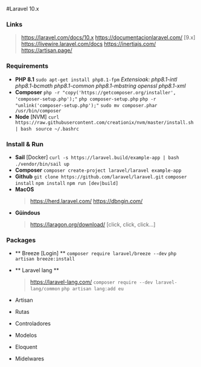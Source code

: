 #Laravel 10.x

### Links
> https://laravel.com/docs/10.x
> https://documentacionlaravel.com/ [9.x]
> https://livewire.laravel.com/docs
> https://inertiajs.com/
> https://artisan.page/



### Requirements
- **PHP 8.1**
`sudo apt-get install php8.1-fpm`
    *Extensioak: php8.1-intl php8.1-bcmath php8.1-common php8.1-mbstring openssl php8.1-xml*
- **Composer**
`php -r "copy('https://getcomposer.org/installer', 'composer-setup.php');"`
`php composer-setup.php`
`php -r "unlink('composer-setup.php');"`
`sudo mv composer.phar /usr/bin/composer`
- **Node** [NVM]
`curl https://raw.githubusercontent.com/creationix/nvm/master/install.sh | bash `
`source ~/.bashrc   `

### Install & Run
- **Sail** [Docker]
`curl -s https://laravel.build/example-app | bash`
`./vendor/bin/sail up`
- **Composer**
`composer create-project laravel/laravel example-app`
- **Github**
`git clone https://github.com/laravel/laravel.git`
`composer install`
`npm install`
`npm run [dev|build]`
- **MacOS**
    > https://herd.laravel.com/
    > https://dbngin.com/
- **Güindous**
    > https://laragon.org/download/  [click, click, click...]


### Packages
- ** Breeze [Login] **
`composer require laravel/breeze --dev`
`php artisan breeze:install` 
- ** Laravel lang **
    > https://laravel-lang.com/
`composer require --dev laravel-lang/common`
`php artisan lang:add eu`

- Artisan
- Rutas
- Controladores
- Modelos
- Eloquent
- Midelwares